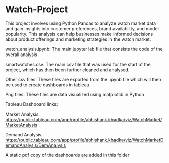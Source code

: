 # Watch-Project
This project involves using Python Pandas to analyze watch market data and gain insights into customer preferences, brand availability, and model popularity. This analysis can help businesses make informed decisions about product offerings and marketing strategies in the watch market.

watch_analysis.ipynb: 
The main jupyter lab file that consists the code of the overall analysis

smartwatches.csv: 
The main csv file that was used for the start of the project, which has then been further cleaned and analysed. 

Other csv files: 
These files are exported from the .ipynb file which will then be used to create dashboards in tableau

Png files: 
These files are data visualized using matplotlib in Python 

Tableau Dashboard links:

Market Analysis: https://public.tableau.com/app/profile/abhishank.khadka/viz/WatchMarket/MarketAnalysis


Demand Analysis: https://public.tableau.com/app/profile/abhishank.khadka/viz/WatchMarketDemandAnalysis/DemAnalysis

A static pdf copy of the dashboards are added in this folder
